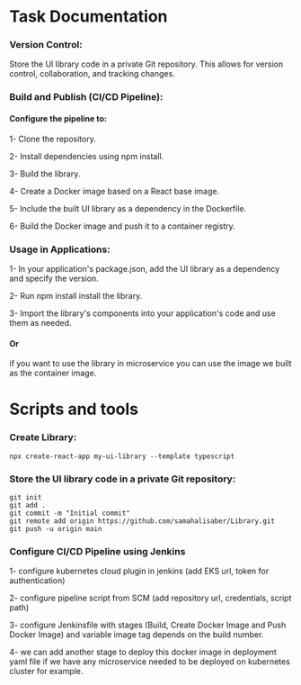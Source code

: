 Task Documentation
==========
### Version Control:
Store the UI library code in a private Git repository. This allows for version control, collaboration, and tracking changes.

### Build and Publish (CI/CD Pipeline):
#### Configure the pipeline to:

1- Clone the repository.

2- Install dependencies using npm install.

3- Build the library.

4- Create a Docker image based on a React base image.

5- Include the built UI library as a dependency in the Dockerfile.

6- Build the Docker image and push it to a container registry.


### Usage in Applications:

1- In your application's package.json, add the UI library as a dependency and specify the version.

2- Run npm install install the library.

3- Import the library's components into your application's code and use them as needed.

#### Or

if you want to use the library in microservice you can use the image we built as the container image.

Scripts and tools
==========

### Create Library:
```
npx create-react-app my-ui-library --template typescript
```
### Store the UI library code in a private Git repository:
```
git init
git add .
git commit -m "Initial commit"
git remote add origin https://github.com/samahalisaber/Library.git
git push -u origin main
```
### Configure CI/CD Pipeline using Jenkins

1- configure kubernetes cloud plugin in jenkins (add EKS url, token for authentication)

2- configure pipeline script from SCM (add repository url, credentials, script path)

3- configure Jenkinsfile with stages (Build, Create Docker Image and Push Docker Image) and variable image tag depends on the build number.

4- we can add another stage to deploy this docker image in deployment yaml file if we have any microservice needed to be deployed on kubernetes cluster for example.



